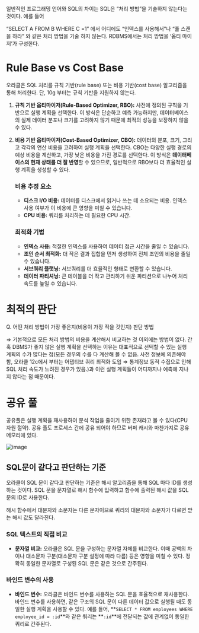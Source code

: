 일반적인 프로그래밍 언어와 SQL의 차이는 SQL은 “처리 방법”을 기술하지 않는다는 것이다.  예를 들어 

“SELECT A FROM B WHERE C =1” 에서 어디에도 “인덱스를 사용해서”나 “풀 스캔을 하라” 와 같은 처리 방법을 기술 하지 않는다. RDBMS에서는 처리 방법을 ‘옵티 마이저’가 구성한다.

# Rule Base vs Cost Base

오라클은 SQL 처리를 규칙 기반(rule base) 또는 비용 기반(cost base) 알고리즘을 통해 처리한다. 단, 10g 부터는 규칙 기반을 지원하지 않는다. 

1. **규칙 기반 옵티마이저(Rule-Based Optimizer, RBO):** 사전에 정의된 규칙을 기반으로 실행 계획을 선택한다. 이 방식은 단순하고 예측 가능하지만, 데이터베이스의 실제 데이터 분포나 크기를 고려하지 않기 때문에 최적의 성능을 보장하지 않을 수 있다.
2. **비용 기반 옵티마이저(Cost-Based Optimizer, CBO):** 데이터의 분포, 크기, 그리고 각각의 연산 비용을 고려하여 실행 계획을 선택한다. CBO는 다양한 실행 경로의 예상 비용을 계산하고, 가장 낮은 비용을 가진 경로를 선택한다. 이 방식은 **데이터베이스의 현재 상태를 더 잘 반영**할 수 있으므로, 일반적으로 RBO보다 더 효율적인 실행 계획을 생성할 수 있다.
    
    ### **비용 추정 요소**
    
    - **디스크 I/O 비용:** 데이터를 디스크에서 읽거나 쓰는 데 소요되는 비용. 인덱스 사용 여부가 이 비용에 큰 영향을 미칠 수 있습니다.
    - **CPU 비용:** 쿼리를 처리하는 데 필요한 CPU 시간.
    
    ### **최적화 기법**
    
    - **인덱스 사용:** 적절한 인덱스를 사용하여 데이터 접근 시간을 줄일 수 있습니다.
    - **조인 순서 최적화:** 더 작은 결과 집합을 먼저 생성하여 전체 조인의 비용을 줄일 수 있습니다.
    - **서브쿼리 플랫닝:** 서브쿼리를 더 효율적인 형태로 변환할 수 있습니다.
    - **데이터 파티셔닝:** 큰 테이블을 더 작고 관리하기 쉬운 파티션으로 나누어 처리 속도를 높일 수 있습니다.

# 최적의 판단

Q. 어떤 처리 방법이 가장 좋은지(비용이 가장 적을 것인지) 판단 방법

⇒ 기본적으로 모든 처리 방법의 비용을 계산해서 비교하는 것 이외에는 방법이 없다. 간혹 DBMS가 좋지 않은 실행 계획을 선택하는 이유는 대표적으로 선택할 수 있는 실행 계획의 수가 많다는 점(모든 경우의 수를 다 계산해 볼 수 없음. 사전 정보에 의존해야 함, 오라클 12c에서 부터는 어댑티브 쿼리 최적화 도입 ⇒ 통계정보 동적 수집으로 인해 SQL 처리 속도가 느려진 경우가 있음.)과 이런 실행 계획들이 어디까지나 예측에 지나지 않다는 점 때문이다. 

# 공유 풀

공유풀은 실행 계획을 재사용하여 분석 작업을 줄이기 위한 존재라고 볼 수 있다(CPU 자원 절약).  공유 풀도 프로세스 간에 공유 되어야 하므로 버퍼 캐시와 마찬가지로 공유 메모리에 있다.

![image](https://github.com/jeongye01/TIL/assets/74299317/cec312ee-ce2c-4647-bd48-66d82798b077)


## SQL문이 같다고 판단하는 기준

오라클이 SQL 문이 같다고 판단하는 기준은 해시 알고리즘을 통해 SQL 마다 ID를 생성하는 것이다. SQL 문을 문자열로 해시 함수에 입력하고 함수에 출력된 해시 값을 SQL 문의 ID로 사용한다. 

해시 함수에서 대분자와 소문자는 다른 문자이므로 쿼리의 대문자와 소문자가 다르면 받는 해시 값도 달라진다. 

### **SQL 텍스트의 직접 비교**

- **문자열 비교:** 오라클은 SQL 문을 구성하는 문자열 자체를 비교한다. 이때 공백의 차이나 대소문자 구분(대소문자 구분 설정에 따라 다름) 등은 영향을 미칠 수 있다. 정확히 동일한 문자열로 구성된 SQL 문은 같은 것으로 간주된다.

### **바인드 변수의 사용**

- **바인드 변수:** 오라클은 바인드 변수를 사용하는 SQL 문을 효율적으로 재사용한다. 바인드 변수를 사용하면, 같은 구조의 SQL 문이 다른 데이터 값으로 실행될 때도 동일한 실행 계획을 사용할 수 있다. 예를 들어, **`SELECT * FROM employees WHERE employee_id = :id`**와 같은 쿼리는 **`:id`**에 전달되는 값에 관계없이 동일한 쿼리로 간주된다.
